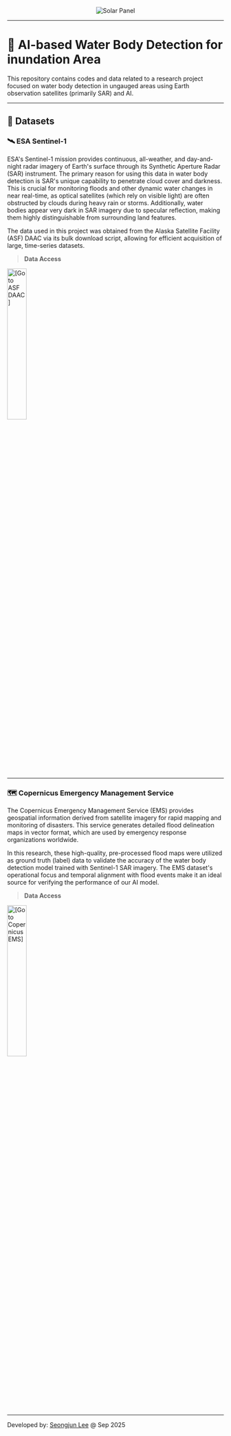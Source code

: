 <p align="center">
<img style="max-width:100%;"
src="https://upload.wikimedia.org/wikipedia/commons/thumb/6/66/Iraq_flood_ESA415988.jpg/960px-Iraq_flood_ESA415988.jpg?20190202155546"
alt="Solar Panel"/>
</p>

---

# 🌊 AI-based Water Body Detection for inundation Area
This repository contains codes and data related to a research project focused on water body detection in ungauged areas using Earth observation satellites (primarily SAR) and AI.

---

## 💾 Datasets
### 🛰️ ESA Sentinel-1
ESA's Sentinel-1 mission provides continuous, all-weather, and day-and-night radar imagery of Earth's surface through its Synthetic Aperture Radar (SAR) instrument. The primary reason for using this data in water body detection is SAR's unique capability to penetrate cloud cover and darkness. This is crucial for monitoring floods and other dynamic water changes in near real-time, as optical satellites (which rely on visible light) are often obstructed by clouds during heavy rain or storms. Additionally, water bodies appear very dark in SAR imagery due to specular reflection, making them highly distinguishable from surrounding land features.

The data used in this project was obtained from the Alaska Satellite Facility (ASF) DAAC via its bulk download script, allowing for efficient acquisition of large, time-series datasets.

> **Data Access**

<a href="https://search.asf.alaska.edu/">
  <img src="https://asf.alaska.edu/wp-content/uploads/2022/08/asf-logo-blue-nav.png" alt="[Go to ASF DAAC]" width="30%">
</a>

---

### 🗺️ Copernicus Emergency Management Service
The Copernicus Emergency Management Service (EMS) provides geospatial information derived from satellite imagery for rapid mapping and monitoring of disasters. This service generates detailed flood delineation maps in vector format, which are used by emergency response organizations worldwide.

In this research, these high-quality, pre-processed flood maps were utilized as ground truth (label) data to validate the accuracy of the water body detection model trained with Sentinel-1 SAR imagery. The EMS dataset's operational focus and temporal alignment with flood events make it an ideal source for verifying the performance of our AI model.

> **Data Access**

<a href="https://mapping.emergency.copernicus.eu/activations/">
  <img src="https://emergency.copernicus.eu/static/images/cems-logo-ext.png" alt="[Go to Copernicus EMS]" width="30%">
</a>

---

Developed by: [Seongjun Lee](mailto:seongjunlee4473@gmail.com?subject=Questions%20for%20GitHub%20projects) @ Sep 2025
